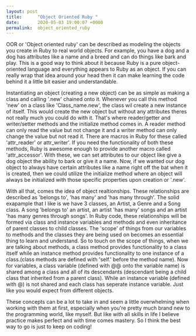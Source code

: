 ```yaml
---
layout: post
title:      "Object Oriented Ruby "
date:       2020-05-03 19:00:07 +0000
permalink:  object_oriented_ruby
---
```



OOR or 'Object oriented ruby' can be described as modeling the objects you create in Ruby to real world objects. For example, you have a dog and a dog has attributes like a name and a breed and can do things like bark and play. This is a good way to think about it because Ruby is a pure object-oriented language and everything appears to Ruby as an object. If you can really wrap that idea around your head then it can make learning the code behind it a little bit easier and understandable.

Instantiating an object (creating a new object) can be as simple as making a class and calling  '.new' chained onto it. Whenever you call this method 'new' on a class like 'Class_name.new', the class wil create a new instance of itself. This would create the new object but without any attributes theres not really much you could do with it. That's where reader/getter and writer/setter methods and the initialize method comes in. A reader method can only read the value but not change it and a writer method can only change the value but not read it. There are macros in Ruby for these called 'attr_reader' or attr_writer'. If you need the functionality of both these methods, Ruby is awesome enough to provide another macro called 'attr_accessor'. With these, we can set attributes to our object like give a dog object the ability to bark or give it a name. Now, if we wanted our dog object to always have certain attributes like a name right off the bat when it is created, then we could utilize the initialize method where an object will always be initialized with those specific properties upon creation or '.new'.

With all that, comes the idea of object realtionships. These relationships are described as 'belongs to', 'has many' and 'has many through'. The solid exapample that I like is we have 3 classes, an Artist, a Genre and a Song class. A song 'belongs to' an artist, an artist 'has many' songs and an artist 'has many genres through songs'. In Ruby code, these relationships will be formed via class and instance variables and methods and even inheritance of parent classes to child classes. The 'scope' of things from our variables to methods and the classes they are being used on becomes an essential thing to learn and understand. So to touch on the scope of things, when we are talking about methods, a class method provides functionality to a class itself while an instance method provides functionality to one instance of a class.(class methods are defined with 'self.' before the method name). Now for variables, a class variable (defined with @@ onto the variable name) is shared among a class and all of its descendants (descendant being a child class that inherited from a parent class). While an instance variable (defined with @) is not shared and each class has seperate instance variable. Just like you would expect from different objects.

These concepts can be a lot to take in and seem a little overwhelming when working with them at first, especially when you're pretty much brand new to the programming world, like myself. But like with all skills in life I believe practice makes perfect and with time comes mastery. So I think the best way to go is just to keep on coding!
